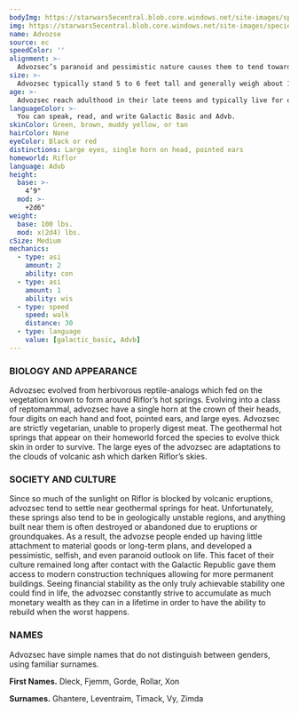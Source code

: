 ```yaml
---
bodyImg: https://starwars5ecentral.blob.core.windows.net/site-images/species/species_Advozse.png
img: https://starwars5ecentral.blob.core.windows.net/site-images/species/species_Advozse.png
name: Advozse
source: ec
speedColor: ''
alignment: >-
  Advozsec’s paranoid and pessimistic nature causes them to tend towards balanced alignments, particularly lawful balanced, though there are exceptions.
size: >-
  Advozsec typically stand 5 to 6 feet tall and generally weigh about 130 lbs. Regardless of your position in that range, your size is Medium.
age: >-
  Advozsec reach adulthood in their late teens and typically live for over half a century.
languageColor: >-
  You can speak, read, and write Galactic Basic and Advb. 
skinColor: Green, brown, muddy yellow, or tan
hairColor: None
eyeColor: Black or red
distinctions: Large eyes, single horn on head, pointed ears
homeworld: Riflor
language: Advb
height:
  base: >-
    4’9"
  mod: >-
    +2d6"
weight:
  base: 100 lbs.
  mod: x(2d4) lbs.
cSize: Medium
mechanics:
  - type: asi
    amount: 2
    ability: con
  - type: asi
    amount: 1
    ability: wis
  - type: speed
    speed: walk
    distance: 30
  - type: language
    value: [galactic_basic, Advb]
---
```

### BIOLOGY AND APPEARANCE
Advozsec evolved from herbivorous reptile-analogs which fed on the vegetation known to form around Riflor’s hot springs. Evolving into a class of reptomammal, advozsec have a single horn at the crown of their heads, four digits on each hand and foot, pointed ears, and large eyes. Advozsec are strictly vegetarian, unable to properly digest meat. The geothermal hot springs that appear on their homeworld forced the species to evolve thick skin in order to survive. The large eyes of the advozsec are adaptations to the clouds of volcanic ash which darken Riflor’s skies.

### SOCIETY AND CULTURE
Since so much of the sunlight on Riflor is blocked by volcanic eruptions, advozsec tend to settle near geothermal springs for heat. Unfortunately, these springs also tend to be in geologically unstable regions, and anything built near them is often destroyed or abandoned due to eruptions or groundquakes. As a result, the advozse people ended up having little attachment to material goods or long-term plans, and developed a pessimistic, selfish, and even paranoid outlook on life. This facet of their culture remained long after contact with the Galactic Republic gave them access to modern construction techniques allowing for more permanent buildings. Seeing financial stability as the only truly achievable stability one could find in life, the advozsec constantly strive to accumulate as much monetary wealth as they can in a lifetime in order to have the ability to rebuild when the worst happens.

### NAMES
Advozsec have simple names that do not distinguish between genders, using familiar surnames.

__First Names.__ Dleck, Fjemm, Gorde, Rollar, Xon

__Surnames.__ Ghantere, Leventraim, Timack, Vy, Zimda



    